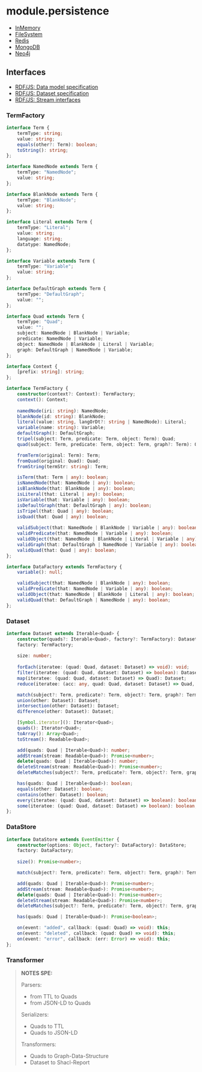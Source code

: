 # module.persistence

- [InMemory](https://git02.int.nsc.ag/Research/fua/lib/module.persistence.inmemory)
- [FileSystem](https://git02.int.nsc.ag/Research/fua/lib/module.persistence.filesystem)
- [Redis](https://git02.int.nsc.ag/Research/fua/lib/module.persistence.redis)
- [MongoDB](https://git02.int.nsc.ag/Research/fua/lib/module.persistence.mongodb)
- [Neo4j](https://git02.int.nsc.ag/Research/fua/lib/module.persistence.neo4j)

## Interfaces

- [RDF/JS: Data model specification](http://rdf.js.org/data-model-spec/)
- [RDF/JS: Dataset specification](https://rdf.js.org/dataset-spec/)
- [RDF/JS: Stream interfaces](https://rdf.js.org/stream-spec/)

### TermFactory

```ts
interface Term {
    termType: string;
    value: string;
    equals(other?: Term): boolean;
    toString(): string;
};

interface NamedNode extends Term {
    termType: "NamedNode";
    value: string;
};

interface BlankNode extends Term {
    termType: "BlankNode";
    value: string;
};

interface Literal extends Term {
    termType: "Literal";
    value: string;
    language: string;
    datatype: NamedNode;
};

interface Variable extends Term {
    termType: "Variable";
    value: string;
};

interface DefaultGraph extends Term {
    termType: "DefaultGraph";
    value: "";
};

interface Quad extends Term {
    termType: "Quad";
    value: "";
    subject: NamedNode | BlankNode | Variable;
    predicate: NamedNode | Variable;
    object: NamedNode | BlankNode | Literal | Variable;
    graph: DefaultGraph | NamedNode | Variable;
};

interface Context {
    [prefix: string]: string;
};

interface TermFactory {
    constructor(context?: Context): TermFactory;
    context(): Context;
    
    namedNode(iri: string): NamedNode;
    blankNode(id: string): BlankNode;
    literal(value: string, langOrDt?: string | NamedNode): Literal;
    variable(name: string): Variable;
    defaultGraph(): DefaultGraph;
    tripel(subject: Term, predicate: Term, object: Term): Quad;
    quad(subject: Term, predicate: Term, object: Term, graph?: Term): Quad;

    fromTerm(original: Term): Term;
    fromQuad(original: Quad): Quad;
    fromString(termStr: string): Term;

    isTerm(that: Term | any): boolean;
    isNamedNode(that: NamedNode | any): boolean;
    isBlankNode(that: BlankNode | any): boolean;
    isLiteral(that: Literal | any): boolean;
    isVariable(that: Variable | any): boolean;
    isDefaultGraph(that: DefaultGraph | any): boolean;
    isTripel(that: Quad | any): boolean;
    isQuad(that: Quad | any): boolean;
    
    validSubject(that: NamedNode | BlankNode | Variable | any): boolean;
    validPredicate(that: NamedNode | Variable | any): boolean;
    validObject(that: NamedNode | BlankNode | Literal | Variable | any): boolean;
    validGraph(that: DefaultGraph | NamedNode | Variable | any): boolean;
    validQuad(that: Quad | any): boolean;
};

interface DataFactory extends TermFactory {
    variable(): null;

    validSubject(that: NamedNode | BlankNode | any): boolean;
    validPredicate(that: NamedNode | Variable | any): boolean;
    validObject(that: NamedNode | BlankNode | Literal | any): boolean;
    validQuad(that: DefaultGraph | NamedNode | any): boolean;
};
```

### Dataset

```ts
interface Dataset extends Iterable<Quad> {
    constructor(quads?: Iterable<Quad>, factory?: TermFactory): Dataset;
    factory: TermFactory;
    
    size: number;
    
    forEach(iteratee: (quad: Quad, dataset: Dataset) => void): void;
    filter(iteratee: (quad: Quad, dataset: Dataset) => boolean): Dataset;
    map(iteratee: (quad: Quad, dataset: Dataset) => Quad): Dataset;
    reduce(iteratee: (acc: any, quad: Quad, dataset: Dataset) => Quad, acc?: any): any;

    match(subject?: Term, predicate?: Term, object?: Term, graph?: Term): Dataset;
    union(other: Dataset): Dataset;
    intersection(other: Dataset): Dataset;
    difference(other: Dataset): Dataset;

    [Symbol.iterator](): Iterator<Quad>;
    quads(): Iterator<Quad>;
    toArray(): Array<Quad>;
    toStream(): Readable<Quad>;

    add(quads: Quad | Iterable<Quad>): number;
    addStream(stream: Readable<Quad>): Promise<number>;
    delete(quads: Quad | Iterable<Quad>): number;
    deleteStream(stream: Readable<Quad>): Promise<number>;
    deleteMatches(subject?: Term, predicate?: Term, object?: Term, graph?: Term): number;

    has(quads: Quad | Iterable<Quad>): boolean;
    equals(other: Dataset): boolean;
    contains(other: Dataset): boolean;
    every(iteratee: (quad: Quad, dataset: Dataset) => boolean): boolean;
    some(iteratee: (quad: Quad, dataset: Dataset) => boolean): boolean;
};
```

### DataStore

```ts
interface DataStore extends EventEmitter {
    constructor(options: Object, factory?: DataFactory): DataStore;
    factory: DataFactory;
    
    size(): Promise<number>;

    match(subject?: Term, predicate?: Term, object?: Term, graph?: Term): Promise<Dataset>;

    add(quads: Quad | Iterable<Quad>): Promise<number>;
    addStream(stream: Readable<Quad>): Promise<number>;
    delete(quads: Quad | Iterable<Quad>): Promise<number>;
    deleteStream(stream: Readable<Quad>): Promise<number>;
    deleteMatches(subject?: Term, predicate?: Term, object?: Term, graph?: Term): Promise<number>;

    has(quads: Quad | Iterable<Quad>): Promise<boolean>;

    on(event: "added", callback: (quad: Quad) => void): this;
    on(event: "deleted", callback: (quad: Quad) => void): this;
    on(event: "error", callback: (err: Error) => void): this;
};
```

### Transformer

> __NOTES SPE:__
> 
> Parsers:
> - from TTL to Quads
> - from JSON-LD to Quads
> 
> Serializers:
> - Quads to TTL
> - Quads to JSON-LD
> 
> Transformers:
> - Quads to Graph-Data-Structure
> - Dataset to Shacl-Report